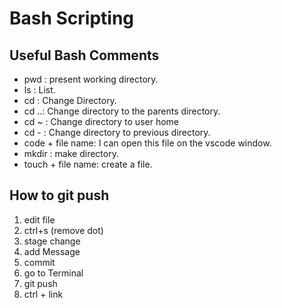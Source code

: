 # Bash Scripting
## Useful Bash Comments
- pwd : present working directory.
- ls : List. 
- cd : Change Directory.
- cd ..: Change directory to the parents directory.
- cd ~ : Change directory to user home
- cd - : Change directory to previous directory.
- code + file name: I can open this file on the vscode    window.
- mkdir : make directory.
- touch + file name: create a file.

## How to git push ##
1. edit file
2. ctrl+s (remove dot)
3. stage change
4. add Message
5. commit
6. go to Terminal
7. git push
8. ctrl + link
 





